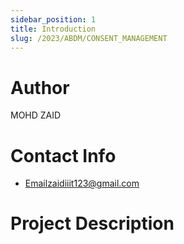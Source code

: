 ```yaml
---
sidebar_position: 1
title: Introduction
slug: /2023/ABDM/CONSENT_MANAGEMENT
---
```



# Author
MOHD ZAID

# Contact Info
- [Email](mailto:)zaidiiit123@gmail.com
<!-- - [Linked In]() -->
<!-- - [GitHub]() -->

# Project Description

